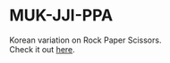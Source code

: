# MUK-JJI-PPA
Korean variation on Rock Paper Scissors.\
Check it out [here](https://wyang342.github.io/muk-jji-ppa/).